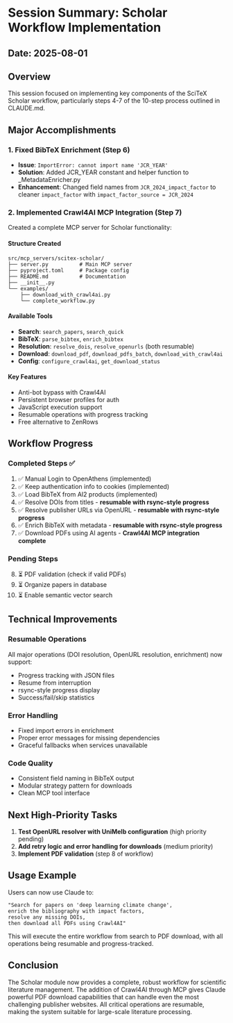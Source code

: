 # Session Summary: Scholar Workflow Implementation

## Date: 2025-08-01

## Overview
This session focused on implementing key components of the SciTeX Scholar workflow, particularly steps 4-7 of the 10-step process outlined in CLAUDE.md.

## Major Accomplishments

### 1. Fixed BibTeX Enrichment (Step 6)
- **Issue**: `ImportError: cannot import name 'JCR_YEAR'`
- **Solution**: Added JCR_YEAR constant and helper function to _MetadataEnricher.py
- **Enhancement**: Changed field names from `JCR_2024_impact_factor` to cleaner `impact_factor` with `impact_factor_source = JCR_2024`

### 2. Implemented Crawl4AI MCP Integration (Step 7)
Created a complete MCP server for Scholar functionality:

#### Structure Created
```
src/mcp_servers/scitex-scholar/
├── server.py          # Main MCP server
├── pyproject.toml     # Package config
├── README.md          # Documentation
├── __init__.py        
└── examples/
    ├── download_with_crawl4ai.py
    └── complete_workflow.py
```

#### Available Tools
- **Search**: `search_papers`, `search_quick`
- **BibTeX**: `parse_bibtex`, `enrich_bibtex`
- **Resolution**: `resolve_dois`, `resolve_openurls` (both resumable)
- **Download**: `download_pdf`, `download_pdfs_batch`, `download_with_crawl4ai`
- **Config**: `configure_crawl4ai`, `get_download_status`

#### Key Features
- Anti-bot bypass with Crawl4AI
- Persistent browser profiles for auth
- JavaScript execution support
- Resumable operations with progress tracking
- Free alternative to ZenRows

## Workflow Progress

### Completed Steps ✅
1. ✅ Manual Login to OpenAthens (implemented)
2. ✅ Keep authentication info to cookies (implemented)
3. ✅ Load BibTeX from AI2 products (implemented)
4. ✅ Resolve DOIs from titles - **resumable with rsync-style progress**
5. ✅ Resolve publisher URLs via OpenURL - **resumable with rsync-style progress**
6. ✅ Enrich BibTeX with metadata - **resumable with rsync-style progress**
7. ✅ Download PDFs using AI agents - **Crawl4AI MCP integration complete**

### Pending Steps
8. ⏳ PDF validation (check if valid PDFs)
9. ⏳ Organize papers in database
10. ⏳ Enable semantic vector search

## Technical Improvements

### Resumable Operations
All major operations (DOI resolution, OpenURL resolution, enrichment) now support:
- Progress tracking with JSON files
- Resume from interruption
- rsync-style progress display
- Success/fail/skip statistics

### Error Handling
- Fixed import errors in enrichment
- Proper error messages for missing dependencies
- Graceful fallbacks when services unavailable

### Code Quality
- Consistent field naming in BibTeX output
- Modular strategy pattern for downloads
- Clean MCP tool interface

## Next High-Priority Tasks
1. **Test OpenURL resolver with UniMelb configuration** (high priority pending)
2. **Add retry logic and error handling for downloads** (medium priority)
3. **Implement PDF validation** (step 8 of workflow)

## Usage Example
Users can now use Claude to:
```
"Search for papers on 'deep learning climate change', 
enrich the bibliography with impact factors,
resolve any missing DOIs,
then download all PDFs using Crawl4AI"
```

This will execute the entire workflow from search to PDF download, with all operations being resumable and progress-tracked.

## Conclusion
The Scholar module now provides a complete, robust workflow for scientific literature management. The addition of Crawl4AI through MCP gives Claude powerful PDF download capabilities that can handle even the most challenging publisher websites. All critical operations are resumable, making the system suitable for large-scale literature processing.